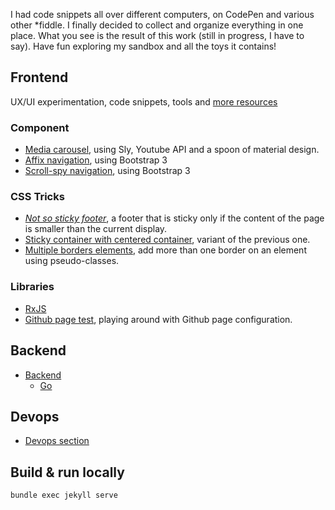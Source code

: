 I had code snippets all over different computers, on CodePen and various other *fiddle. I finally decided to collect and
 organize everything in one place. What you see is the result of this work (still in progress, I have to say). Have fun
 exploring my sandbox and all the toys it contains!


## Frontend

UX/UI experimentation, code snippets, tools and [more resources](frontend)

### Component

- [Media carousel](frontend/components/media-carousel.html), using Sly, Youtube API and a spoon of material design.
- [Affix navigation](frontend/components/affix-navigation.html), using Bootstrap 3
- [Scroll-spy navigation](frontend/components/scroll-spy-navigation.html), using Bootstrap 3
 
### CSS Tricks

- *[Not so sticky footer](frontend/css/sticky-footer-small-page.html)*, a footer that is sticky only if the content of the page is smaller than the current display.
- [Sticky container with centered container](frontend/css/sticky-footer-vertical-center-container.html), variant of the previous one.
- [Multiple borders elements](frontend/css/multiple-borders.html), add more than one border on an element using pseudo-classes.

### Libraries

- [RxJS](rxjs)
- [Github page test](test), playing around with Github page configuration.


## Backend

- [Backend](backend) 
    - [Go](backend/go)

## Devops

- [Devops section](devops)

## Build & run locally

```bash
bundle exec jekyll serve
```
